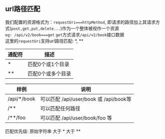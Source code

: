 ## url路径匹配  

我们配置的资源格式为：`requestUri===httpMethod`, 即请求的路径加上其请求方式(`post,get,put,delete...`)作为一个整体被视作一个资源   
`eg: /api/v2/book===get` `get`方式请求`/api/v2/book`接口数据  
这里的`requestUri`支持url路径匹配:  *, **  

通配符                      | 描述              
---                        | ---               
*                          | 匹配0个或1个目录   
**                         | 匹配0个或多个目录  


 样例                      | 说明  
 ---                       | ---
 /api/*/book               | 可以匹配 /api/user/book 或 /api/book等  
 /**                       | 可以匹配任何路径  
 /**/foo                   | 可以匹配 /api/user/book/foo 等  
 
匹配优先级: 原始字符串 大于 * 大于 **
